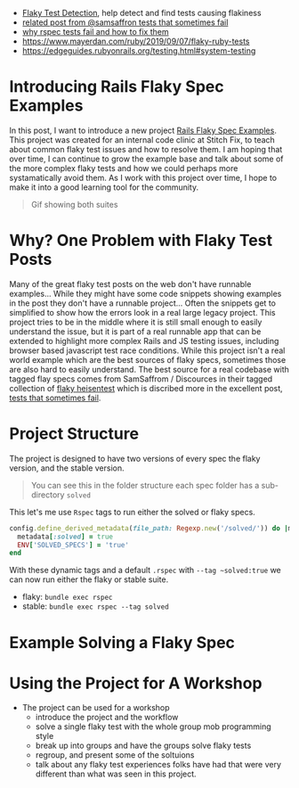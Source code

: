 * [Flaky Test Detection](https://buildpulse.io/), help detect and find tests causing flakiness
* [related post from @samsaffron tests that sometimes fail](https://samsaffron.com/archive/2019/05/15/tests-that-sometimes-fail)
* [why rspec tests fail and how to fix them](https://medium.com/better-programming/why-rspec-tests-fail-and-how-to-fix-them-402f1c7dce16)
* https://www.mayerdan.com/ruby/2019/09/07/flaky-ruby-tests
* https://edgeguides.rubyonrails.org/testing.html#system-testing


# Introducing Rails Flaky Spec Examples

In this post, I want to introduce a new project [Rails Flaky Spec Examples](https://github.com/danmayer/rails_flaky_spec_examples). This project was created for an internal code clinic at Stitch Fix, to teach about common flaky test issues and how to resolve them. I am hoping that over time, I can continue to grow the example base and talk about some of the more complex flaky tests and how we could perhaps more systamatically avoid them. As I work with this project over time, I hope to make it into a good learning tool for the community.

> Gif showing both suites

# Why? One Problem with Flaky Test Posts

Many of the great flaky test posts on the web don't have runnable examples... While they might have some code snippets showing examples in the post they don't have a runnable project... Often the snippets get to simplified to show how the errors look in a real large legacy project. This project tries to be in the middle where it is still small enough to easily understand the issue, but it is part of a real runnable app that can be extended to highlight more complex Rails and JS testing issues, including browser based javascript test race conditions. While this project isn't a real world example which are the best sources of flaky specs, sometimes those are also hard to easily understand. The best source for a real codebase with tagged flay specs comes from SamSaffrom / Discources in their tagged collection of [flaky heisentest](https://review.discourse.org/tags/heisentest) which is discribed more in the excellent post, [tests that sometimes fail](https://samsaffron.com/archive/2019/05/15/tests-that-sometimes-fail).


# Project Structure

The project is designed to have two versions of every spec the flaky version, and the stable version. 

> You can see this in the folder structure each spec folder has a sub-directory `solved`

This let's me use `Rspec` tags to run either the solved or flaky specs.

```ruby
config.define_derived_metadata(file_path: Regexp.new('/solved/')) do |metadata|
  metadata[:solved] = true
  ENV['SOLVED_SPECS'] = 'true'
end
```

With these dynamic tags and a default `.rspec` with `--tag ~solved:true` we can now run either the flaky or stable suite.

* flaky: `bundle exec rspec`
* stable: `bundle exec rspec --tag solved`

# Example Solving a Flaky Spec

# Using the Project for A Workshop

* The project can be used for a workshop
   * introduce the project and the workflow
   * solve a single flaky test with the whole group mob programming style
   * break up into groups and have the groups solve flaky tests
   * regroup, and present some of the soltuions
   * talk about any flaky test experiences folks have had that were very different than what was seen in this project. 








